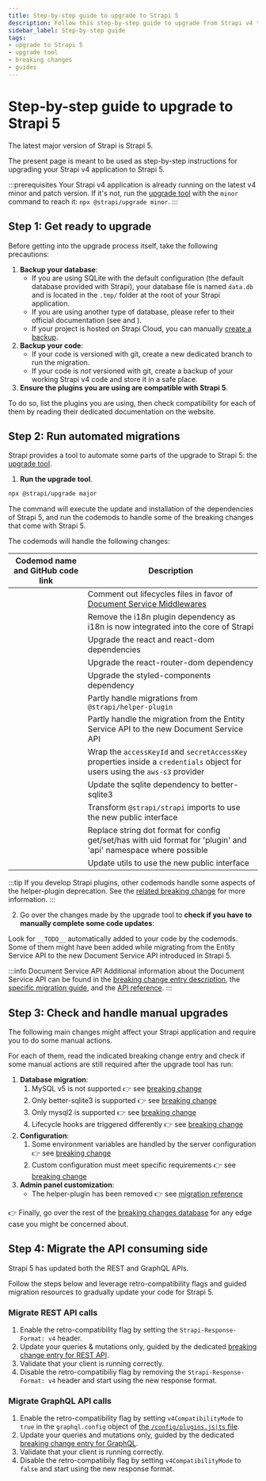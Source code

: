 ```yaml
---
title: Step-by-step guide to upgrade to Strapi 5
description: Follow this step-by-step guide to upgrade from Strapi v4 to Strapi 5
sidebar_label: Step-by-step guide
tags:
- upgrade to Strapi 5
- upgrade tool
- breaking changes
- guides
---
```



# Step-by-step guide to upgrade to Strapi 5

The latest major version of Strapi is Strapi 5.

The present page is meant to be used as step-by-step instructions for upgrading your Strapi v4 application to Strapi 5.

:::prerequisites
Your Strapi v4 application is already running on the latest v4 minor and patch version. If it's not, run the [upgrade tool](/cms/upgrade-tool) with the `minor` command to reach it: `npx @strapi/upgrade minor`.
:::

## Step 1: Get ready to upgrade

Before getting into the upgrade process itself, take the following precautions:

1. **Backup your database**:
    * If you are using SQLite with the default configuration (the default database provided with Strapi), your database file is named `data.db` and is located in the `.tmp/` folder at the root of your Strapi application.
    * If you are using another type of database, please refer to their official documentation (see <ExternalLink to="https://www.postgresql.org/docs/" text="PostgreSQL docs"/> and <ExternalLink to="https://dev.mysql.com/doc/" text="MySQL docs"/>).
    * If your project is hosted on Strapi Cloud, you can manually [create a backup](/cloud/projects/settings#creating-a-manual-backup).
2. **Backup your code**:
    * If your code is versioned with git, create a new dedicated branch to run the migration.
    * If your code is _not_ versioned with git, create a backup of your working Strapi v4 code and store it in a safe place.
3. **Ensure the plugins you are using are compatible with Strapi 5**.

  To do so, list the plugins you are using, then check compatibility for each of them by reading their dedicated documentation on the <ExternalLink to="https://market.strapi.io/plugins?version=v5" text="Marketplace"/> website.

## Step 2: Run automated migrations

Strapi provides a tool to automate some parts of the upgrade to Strapi 5: the [upgrade tool](/cms/upgrade-tool).

1. **Run the upgrade tool**.  

  ```sh
  npx @strapi/upgrade major
  ```

  The command will execute the update and installation of the dependencies of Strapi 5, and run the codemods to handle some of the breaking changes that come with Strapi 5.

  The codemods will handle the following changes:

  | Codemod name and GitHub code link | Description |
  |-----------------------------------|-------------|
  | <ExternalLink to="https://github.com/strapi/strapi/blob/develop/packages/utils/upgrade/resources/codemods/5.0.0/comment-out-lifecycle-files.code.ts" text="comment-out-lifecycle-files"/> | Comment out lifecycles files in favor of [Document Service Middlewares](/cms/migration/v4-to-v5/breaking-changes/lifecycle-hooks-document-service) | 
  | <ExternalLink to="https://github.com/strapi/strapi/blob/develop/packages/utils/upgrade/resources/codemods/5.0.0/dependency-remove-strapi-plugin-i18n.json.ts" text="dependency-remove-strapi-plugin-i18n"/> | Remove the i18n plugin dependency as i18n is now integrated into the core of Strapi |
  | <ExternalLink to="https://github.com/strapi/strapi/blob/develop/packages/utils/upgrade/resources/codemods/5.0.0/dependency-upgrade-react-and-react-dom.json.ts" text="dependency-upgrade-react-and-react-dom"/>  | Upgrade the react and react-dom dependencies | 
  | <ExternalLink to="https://github.com/strapi/strapi/blob/develop/packages/utils/upgrade/resources/codemods/5.0.0/dependency-upgrade-react-router-dom.json.ts" text="dependency-upgrade-react-router-dom"/>  | Upgrade the react-router-dom dependency |
  | <ExternalLink to="https://github.com/strapi/strapi/blob/develop/packages/utils/upgrade/resources/codemods/5.0.0/dependency-upgrade-styled-components.json.ts" text="dependency-upgrade-styled-components"/>  | Upgrade the styled-components dependency |
  | <ExternalLink to="https://github.com/strapi/strapi/blob/develop/packages/utils/upgrade/resources/codemods/5.0.0/deprecate-helper-plugin.code.ts" text="deprecate-helper-plugin"/>  | Partly handle migrations from `@strapi/helper-plugin` |
  | <ExternalLink to="https://github.com/strapi/strapi/blob/develop/packages/utils/upgrade/resources/codemods/5.0.0/entity-service-document-service.code.ts" text="entity-service-document-service"/>            | Partly handle the migration from the Entity Service API to the new Document Service API |
  | <ExternalLink to="https://github.com/strapi/strapi/blob/develop/packages/utils/upgrade/resources/codemods/5.0.0/s3-keys-wrapped-in-credentials.code.ts" text="s3-keys-wrapped-in-credentials"/>            | Wrap the `accessKeyId` and `secretAccessKey` properties inside a `credentials` object for users using the `aws-s3` provider | 
  | <ExternalLink to="https://github.com/strapi/strapi/blob/develop/packages/utils/upgrade/resources/codemods/5.0.0/sqlite3-to-better-sqlite3.json.ts" text="sqlite3-to-better-sqlite3"/>                                                                    | Update the sqlite dependency to better-sqlite3 | 
  | <ExternalLink to="https://github.com/strapi/strapi/blob/develop/packages/utils/upgrade/resources/codemods/5.0.0/strapi-public-interface.code.ts" text="strapi-public-interface"/>                          | Transform `@strapi/strapi` imports to use the new public interface | 
  | <ExternalLink to="https://github.com/strapi/strapi/blob/develop/packages/utils/upgrade/resources/codemods/5.0.0/use-uid-for-config-namespace.code.ts" text="use-uid-for-config-namespace"/>                | Replace string dot format for config get/set/has with uid format for 'plugin' and 'api' namespace where possible | 
  | <ExternalLink to="https://github.com/strapi/strapi/blob/develop/packages/utils/upgrade/resources/codemods/5.0.0/utils-public-interface.code.ts" text="utils-public-interface"/>                            | Update utils to use the new public interface | 

:::tip
If you develop Strapi plugins, other codemods handle some aspects of the helper-plugin deprecation. See the [related breaking change](/cms/migration/v4-to-v5/breaking-changes/helper-plugin-deprecated) for more information.
:::

2. Go over the changes made by the upgrade tool to **check if you have to manually complete some code updates**:

  Look for `__TODO__` automatically added to your code by the codemods. Some of them might have been added while migrating from the Entity Service API to the new Document Service API introduced in Strapi 5.
  
  :::info Document Service API
  Additional information about the Document Service API can be found in the [breaking change entry description](/cms/migration/v4-to-v5/breaking-changes/entity-service-deprecated), the [specific migration guide](/cms/migration/v4-to-v5/additional-resources/from-entity-service-to-document-service), and the [API reference](/cms/api/document-service).
  :::

## Step 3: Check and handle manual upgrades

The following main changes might affect your Strapi application and require you to do some manual actions.

For each of them, read the indicated breaking change entry and check if some manual actions are still required after the upgrade tool has run:

1. **Database migration**:
    1. MySQL v5 is not supported 👉 see [breaking change](/cms/migration/v4-to-v5/breaking-changes/mysql5-unsupported)
    2. Only better-sqlite3 is supported 👉 see [breaking change](/cms/migration/v4-to-v5/breaking-changes/only-better-sqlite3-for-sqlite)
    3. Only mysql2 is supported 👉 see [breaking change](/cms/migration/v4-to-v5/breaking-changes/only-mysql2-package-for-mysql)
    4. Lifecycle hooks are triggered differently 👉 see [breaking change](/cms/migration/v4-to-v5/breaking-changes/lifecycle-hooks-document-service)
2. **Configuration**:
    1. Some environment variables are handled by the server configuration 👉 see [breaking change](/cms/migration/v4-to-v5/breaking-changes/removed-support-for-some-env-options)
    2. Custom configuration must meet specific requirements 👉 see [breaking change](/cms/migration/v4-to-v5/breaking-changes/strict-requirements-config-files)
3. **Admin panel customization**:
    * The helper-plugin has been removed 👉 see [migration reference](/cms/migration/v4-to-v5/additional-resources/helper-plugin)

👉 Finally, go over the rest of the [breaking changes database](/cms/migration/v4-to-v5/breaking-changes) for any edge case you might be concerned about.

## Step 4: Migrate the API consuming side

Strapi 5 has updated both the REST and GraphQL APIs.

Follow the steps below and leverage retro-compatibility flags and guided migration resources to gradually update your code for Strapi 5.

### Migrate REST API calls

1. Enable the retro-compatibility flag by setting the `Strapi-Response-Format: v4` header.
2. Update your queries & mutations only, guided by the dedicated [breaking change entry for REST API](/cms/migration/v4-to-v5/breaking-changes/new-response-format).
3. Validate that your client is running correctly.
4. Disable the retro-compatibiliy flag by removing the `Strapi-Response-Format: v4` header and start using the new response format.

### Migrate GraphQL API calls

1. Enable the retro-compatibility flag by setting `v4CompatibilityMode` to `true` in the `graphql.config` object of [the `/config/plugins.js|ts` file](/cms/plugins/graphql#code-based-configuration).
2. Update your queries and mutations only, guided by the dedicated [breaking change entry for GraphQL](/cms/migration/v4-to-v5/breaking-changes/graphql-api-updated).
3. Validate that your client is running correctly.
4. Disable the retro-compatibily flag by setting `v4CompatibilityMode` to `false` and start using the new response format.
